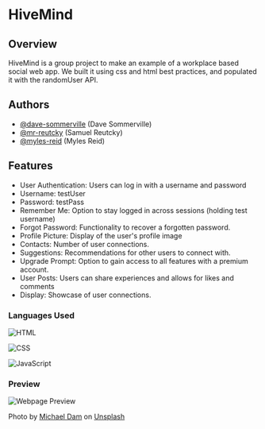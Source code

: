 # HiveMind
## Overview
HiveMind is a group project to make an example of a workplace based social web app. We built it using css and html best practices, and populated it with the randomUser API.

## Authors

- [@dave-sommerville](https://github.com/dave-sommerville) (Dave Sommerville)
- [@mr-reutcky](https://github.com/mr-reutcky) (Samuel Reutcky)
- [@myles-reid](https://github.com/myles-reid) (Myles Reid)


## Features
- User Authentication: Users can log in with a username and password
- Username: testUser
- Password: testPass
- Remember Me: Option to stay logged in across sessions (holding test username)
- Forgot Password: Functionality to recover a forgotten password.
- Profile Picture: Display of the user's profile image
- Contacts: Number of user connections.
- Suggestions: Recommendations for other users to connect with.
- Upgrade Prompt: Option to gain access to all features with a premium account.
- User Posts: Users can share experiences and allows for likes and comments 
- Display: Showcase of user connections.
### Languages Used 
![HTML](https://img.shields.io/badge/WEB-HTML-%2391D5E8?style=for-the-badge&logo=html5&logoColor=white&labelColor=grey)

![CSS](https://img.shields.io/badge/WEB-CSS-%2391D5E8?style=for-the-badge&logo=css3&logoColor=white&labelColor=grey)

![JavaScript](https://img.shields.io/badge/CODE-JAVASCRIPT-%2391D5E8?style=for-the-badge&logo=javascript&logoColor=white&labelColor=grey)



### Preview
![Webpage Preview](./src/img/scrnshot01.jpg)

Photo by <a href="https://unsplash.com/@michaeldam?utm_content=creditCopyText&utm_medium=referral&utm_source=unsplash">Michael Dam</a> on <a href="https://unsplash.com/photos/closeup-photography-of-woman-smiling-mEZ3PoFGs_k?utm_content=creditCopyText&utm_medium=referral&utm_source=unsplash">Unsplash</a>
      
